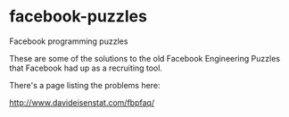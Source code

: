 facebook-puzzles
================

Facebook programming puzzles

These are some of the solutions to the old Facebook Engineering Puzzles that Facebook had up as a recruiting tool.

There's a page listing the problems here:

http://www.davideisenstat.com/fbpfaq/
